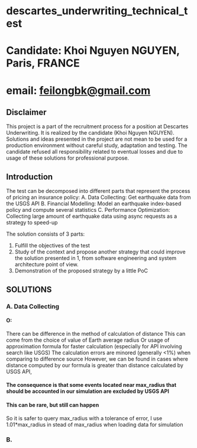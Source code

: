 # descartes_underwriting_technical_test
# Candidate: Khoi Nguyen NGUYEN, Paris, FRANCE
# email: feilongbk@gmail.com
## Disclaimer
This project is a part of the recruitment process for a position at Descartes Underwriting.
It is realized by the candidate (Khoi Nguyen NGUYEN).
Solutions and ideas presented in the project are not mean to be used for a production environment without careful study, adaptation and testing. The candidate refused all responsibility related to eventual losses and due to usage of these solutions for professional purpose.

## Introduction
The test can be decomposed into different parts that represent the process of pricing an insurance policy:
A. Data Collecting: Get earthquake data from the USGS API
B. Financial Modelling: Model an earthquake index-based policy and compute several statistics
C. Performance Optimization: Collecting large amount of earthquake data using async requests as a strategy to speed-up 

The solution consists of 3 parts:
1. Fulfill the objectives of the test
2. Study of the context and propose another strategy that could improve the solution presented in 1, from software engineering and system architecture point of view.
3. Demonstration of the proposed strategy by a little PoC

## SOLUTIONS
### A. Data Collecting
#### O:
There can be difference in the method of calculation of distance
This can come from the choice of value of Earth average radius
Or usage of approximation formula for faster calculation (especially for API involving search like USGS)
The calculation errors are minored (generally <1%) when comparing to difference source
However, we can be found in cases where distance computed by our formula is greater than distance calculated by USGS API, 
#### The consequence is that some events located near max_radius that should be accounted in our simulation are excluded by USGS API
#### This can be rare, but still can happen
So it is safer to query max_radius with a tolerance of error, I use 1.01*max_radius in stead of max_radius when loading data for simulation

### B.     


